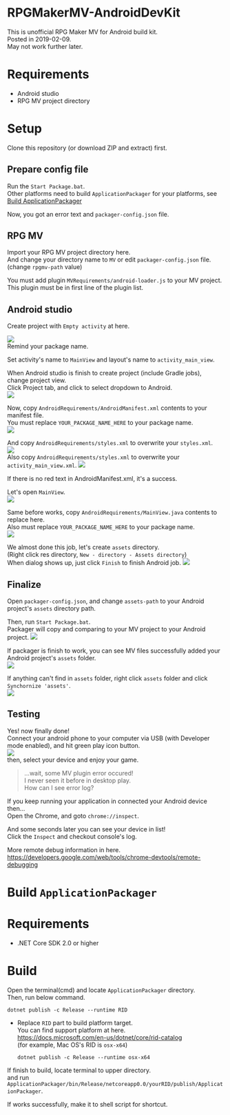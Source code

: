 # RPGMakerMV-AndroidDevKit
This is unofficial RPG Maker MV for Android build kit.  
Posted in 2019-02-09.  
May not work further later.

# Requirements

- Android studio
- RPG MV project directory

# Setup

Clone this repository (or download ZIP and extract) first.

## Prepare config file

Run the `Start Package.bat`.  
Other platforms need to build `ApplicationPackager` for your platforms, see [Build ApplicationPackager](#Build-ApplicationPackager)

Now, you got an error text and `packager-config.json` file.

## RPG MV

Import your RPG MV project directory here.  
And change your directory name to `MV` or edit `packager-config.json` file. (change `rpgmv-path` value)

You must add plugin `MVRequirements/android-loader.js` to your MV project.  
This plugin must be in first line of the plugin list.

## Android studio

Create project with `Empty activity` at here.  

![](img\package-name.png)  
Remind your package name.

Set activity's name to `MainView` and layout's name to `activity_main_view`.  

When Android studio is finish to create project (include Gradle jobs), change project view.  
Click Project tab, and click to select dropdown to Android.  
![](img\change-view.png)

Now, copy `AndroidRequirements/AndroidManifest.xml` contents to your manifest file.  
You must replace `YOUR_PACKAGE_NAME_HERE` to your package name.  
![](img\manifest.png)

And copy `AndroidRequirements/styles.xml` to overwrite your `styles.xml`.  
![](img\styles.png)  
Also copy `AndroidRequirements/styles.xml` to overwrite your `activity_main_view.xml`.
![](img\layout.png)

If there is no red text in AndroidManifest.xml, it's a success.

Let's open `MainView`.  
![](img\mainviewloc.png)

Same before works, copy `AndroidRequirements/MainView.java` contents to replace here.  
Also must replace `YOUR_PACKAGE_NAME_HERE` to your package name.  
![](img\mainview.png)

We almost done this job, let's create `assets` directory.  
(Right click res directory, `New - directory - Assets directory`)  
When dialog shows up, just click `Finish` to finish Android job.
![](img\create-assets-directory.png)

## Finalize

Open `packager-config.json`, and change `assets-path`
to your Android project's `assets` directory path.  

Then, run `Start Package.bat`.  
Packager will copy and comparing to your MV project to your Android project.
![](img\packager.png)

If packager is finish to work, you can see MV files successfully added
your Android project's `assets` folder.  
![](img\assets.png)  

If anything can't find in `assets` folder, right click `assets` folder
and click `Synchornize 'assets'`.  
![](img\sync.png)

## Testing

Yes! now finally done!  
Connect your android phone to your computer via USB
(with Developer mode enabled), and hit green play icon button.  
![](img\test.png)  
then, select your device and enjoy your game.

> ...wait, some MV plugin error occured!  
> I never seen it before in desktop play.  
> How can I see error log?

If you keep running your application in connected your Android device then...  
Open the Chrome, and goto `chrome://inspect`.

And some seconds later you can see your device in list!  
Click the `Inspect` and checkout console's log.

More remote debug information in here.  
https://developers.google.com/web/tools/chrome-devtools/remote-debugging

# Build `ApplicationPackager`

# Requirements

- .NET Core SDK 2.0 or higher

# Build

Open the terminal(cmd) and locate `ApplicationPackager` directory.  
Then, run below command.

```
dotnet publish -c Release --runtime RID
```
- Replace `RID` part to build platform target.  
  You can find support platform at here.  
  https://docs.microsoft.com/en-us/dotnet/core/rid-catalog  
  (for example, Mac OS's RID is `osx-x64`)  
  ```
  dotnet publish -c Release --runtime osx-x64
  ```

If finish to build, locate terminal to upper directory.  
and run `ApplicationPackager/bin/Release/netcoreapp0.0/yourRID/publish/ApplicationPackager`.

If works successfully, make it to shell script for shortcut.
